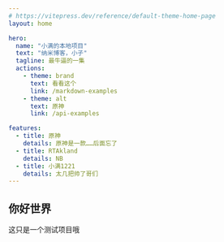 ```yaml
---
# https://vitepress.dev/reference/default-theme-home-page
layout: home

hero:
  name: "小满的本地项目"
  text: "纳米博客，小子"
  tagline: 最牛逼的一集
  actions:
    - theme: brand
      text: 看看这个
      link: /markdown-examples
    - theme: alt
      text: 原神
      link: /api-examples

features:
  - title: 原神
    details: 原神是一款……后面忘了
  - title: RTAkland
    details: NB
  - title: 小满1221
    details: 太几把帅了哥们
---
```


## 你好世界
这只是一个测试项目哦
